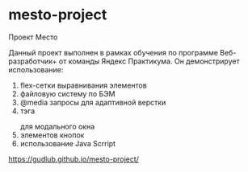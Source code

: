 # mesto-project

Проект Место

Данный проект выполнен в рамках обучения по программе Веб-разработчик+ от команды Яндекс Практикума. Он демонстрирует использование:

1. flex-сетки выравнивания элементов
2. файловую систему по БЭМ
3. @media запросы для адаптивной верстки
4. тэга <form></form> для модального окна
5. элементов кнопок
6. использование Java Scrript

https://gudlub.github.io/mesto-project/

